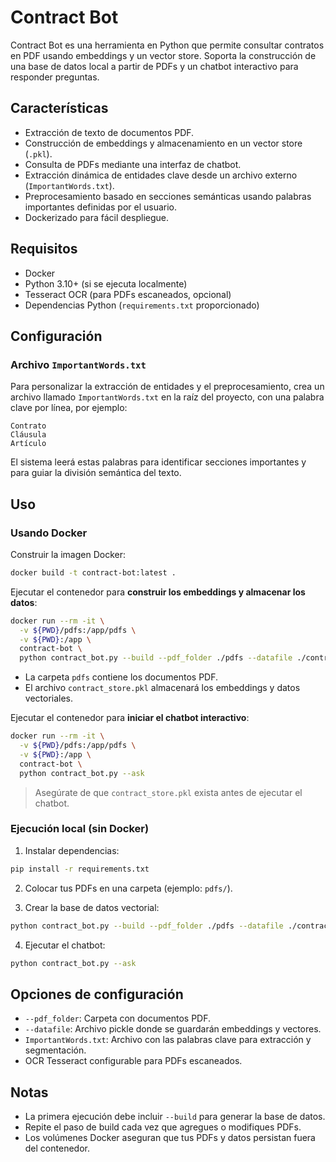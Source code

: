 # Contract Bot

Contract Bot es una herramienta en Python que permite consultar contratos en PDF usando embeddings y un vector store. Soporta la construcción de una base de datos local a partir de PDFs y un chatbot interactivo para responder preguntas.


## Características

* Extracción de texto de documentos PDF.
* Construcción de embeddings y almacenamiento en un vector store (`.pkl`).
* Consulta de PDFs mediante una interfaz de chatbot.
* Extracción dinámica de entidades clave desde un archivo externo (`ImportantWords.txt`).
* Preprocesamiento basado en secciones semánticas usando palabras importantes definidas por el usuario.
* Dockerizado para fácil despliegue.


## Requisitos

* Docker
* Python 3.10+ (si se ejecuta localmente)
* Tesseract OCR (para PDFs escaneados, opcional)
* Dependencias Python (`requirements.txt` proporcionado)

## Configuración

### Archivo `ImportantWords.txt`

Para personalizar la extracción de entidades y el preprocesamiento, crea un archivo llamado `ImportantWords.txt` en la raíz del proyecto, con una palabra clave por línea, por ejemplo:

```
Contrato
Cláusula
Artículo
```

El sistema leerá estas palabras para identificar secciones importantes y para guiar la división semántica del texto.


## Uso

### Usando Docker

Construir la imagen Docker:

```bash
docker build -t contract-bot:latest .
```

Ejecutar el contenedor para **construir los embeddings y almacenar los datos**:

```bash
docker run --rm -it \
  -v ${PWD}/pdfs:/app/pdfs \
  -v ${PWD}:/app \
  contract-bot \
  python contract_bot.py --build --pdf_folder ./pdfs --datafile ./contract_store.pkl
```

* La carpeta `pdfs` contiene los documentos PDF.
* El archivo `contract_store.pkl` almacenará los embeddings y datos vectoriales.

Ejecutar el contenedor para **iniciar el chatbot interactivo**:

```bash
docker run --rm -it \
  -v ${PWD}/pdfs:/app/pdfs \
  -v ${PWD}:/app \
  contract-bot \
  python contract_bot.py --ask
```

> Asegúrate de que `contract_store.pkl` exista antes de ejecutar el chatbot.


### Ejecución local (sin Docker)

1. Instalar dependencias:

```bash
pip install -r requirements.txt
```

2. Colocar tus PDFs en una carpeta (ejemplo: `pdfs/`).

3. Crear la base de datos vectorial:

```bash
python contract_bot.py --build --pdf_folder ./pdfs --datafile ./contract_store.pkl
```

4. Ejecutar el chatbot:

```bash
python contract_bot.py --ask
```


## Opciones de configuración

* `--pdf_folder`: Carpeta con documentos PDF.
* `--datafile`: Archivo pickle donde se guardarán embeddings y vectores.
* `ImportantWords.txt`: Archivo con las palabras clave para extracción y segmentación.
* OCR Tesseract configurable para PDFs escaneados.

## Notas

* La primera ejecución debe incluir `--build` para generar la base de datos.
* Repite el paso de build cada vez que agregues o modifiques PDFs.
* Los volúmenes Docker aseguran que tus PDFs y datos persistan fuera del contenedor.

